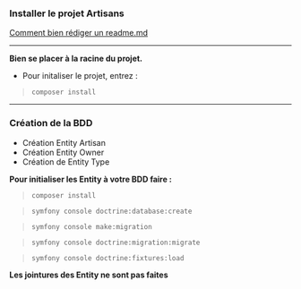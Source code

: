### Installer le projet Artisans

[Comment bien rédiger un readme.md](https://fr.acervolima.com/qu-est-ce-que-le-fichier-readme-md/)

---
**Bien se placer à la racine du projet.**

- Pour initaliser le projet, entrez :
> `composer install`

---
### Création de la BDD

- Création Entity Artisan
- Création Entity Owner
- Création de Entity Type

**Pour initialiser les Entity à votre BDD faire :**

> `composer install`

> `symfony console doctrine:database:create`

> `symfony console make:migration`

> `symfony console doctrine:migration:migrate`

> `symfony console doctrine:fixtures:load`

**Les jointures des Entity ne sont pas faites**